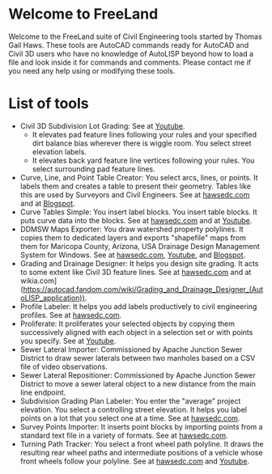 # Welcome to FreeLand
Welcome to the FreeLand suite of Civil Engineering tools started by Thomas Gail Haws. These tools are AutoCAD commands ready for AutoCAD and Civil 3D users who have no knowledge of AutoLISP beyond how to load a file and look inside it for commands and comments. Please contact me if you need any help using or modifying these tools.

# List of tools
- Civil 3D Subdivision Lot Grading: See at [Youtube](https://youtu.be/OkHoKr-nJKU).
  - It elevates pad feature lines following your rules and your specified dirt balance bias wherever there is wiggle room. You select street elevation labels. 
  - It elevates back yard feature line vertices following your rules. You select surrounding pad feature lines.
- Curve, Line, and Point Table Creator: You select arcs, lines, or points. It labels them and creates a table to present their geometry. Tables like this are used by Surveyors and Civil Engineers. See at [hawsedc.com](https://hawsedc.com/gnu/curvesauto) and at [Blogspot](https://tomsthird.blogspot.com/2015/01/geotables-free-curve-line-and-point.html).
- Curve Tables Simple: You insert label blocks. You insert table blocks. It puts curve data into the blocks. See at [hawsedc.com](https://hawsedc.com/gnu/curvesmanual) and at [Youtube](https://youtu.be/u8-3TwPjamw).
- DDMSW Maps Exporter: You draw watershed property polylines. It copies them to dedicated layers and exports "shapefile" maps from them for Maricopa County, Arizona, USA Drainage Design Management System for Windows. See at [hawsedc.com](https://hawsedc.com/gnu/ddmsw.php), [Youtube](https://youtu.be/e59g8UMujbI), and [Blogspot](https://tomsthird.blogspot.com/2017/03/automated-autocad-gis-export-to-ddmsw.html).
- Grading and Drainage Designer: It helps you design site grading. It acts to some extent like Civil 3D feature lines. See at [hawsedc.com](https://hawsedc.com/gnu/gdd.php) and at wikia.com](https://autocad.fandom.com/wiki/Grading_and_Drainage_Designer_(AutoLISP_application)).
- Profile Labeler: It helps you add labels productively to civil engineering profiles. See at [hawsedc.com](https://hawsedc.com/gnu/proflbl.php).
- Proliferate: It proliferates your selected objects by copying them successively aligned with each object in a selection set or with points you specify. See at [Youtube](https://youtu.be/NgT_VaJvk6A).
- Sewer Lateral Importer: Commissioned by Apache Junction Sewer District to draw sewer laterals between two manholes based on a CSV file of video observations.
- Sewer Lateral Repositioner: Commissioned by Apache Junction Sewer District to move a sewer lateral object to a new distance from the main line endpoint.
- Subdivision Grading Plan Labeler: You enter the "average" project elevation. You select a controlling street elevation. It helps you label points on a lot that you select one at a time. See at [hawsedc.com](https://hawsedc.com/gnu/gradlbl.php).
- Survey Points Importer: It inserts point blocks by importing points from a standard text file in a variety of formats. See at [hawsedc.com](https://hawsedc.com/gnu/pointsin.php).
- Turning Path Tracker: You select a front wheel path polyline. It draws the resulting rear wheel paths and intermediate positions of a vehicle whose front wheels follow your polyline. See at [hawsedc.com](https://hawsedc.com/gnu/turn.php) and [Youtube](https://youtu.be/DmHMUyquoSI).
